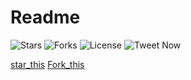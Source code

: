 # Readme

![Stars](https://img.shields.io/github/stars/kanitmann/hackathon_readme_template) ![Forks](https://img.shields.io/github/forks/kanitmann/hackathon_readme_template) ![License](https://img.shields.io/badge/license-SATA-blue) ![Tweet Now](https://img.shields.io/twitter/url?url=https%3A%2F%2Fgithub.com%2Fkanitmann%2Fhackathon_readme_template)

[star_this](https://ghbtns.com/github-btn.html?user=kanitmann&repo=hackathon_readme_template&type=star&count=true) [Fork_this](https://ghbtns.com/github-btn.html?user=kanitmann&repo=hackathon_readme_template&type=fork&count=true)